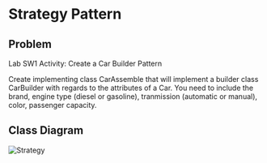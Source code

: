 # Strategy Pattern

## Problem

Lab SW1 Activity: Create a Car Builder Pattern

Create implementing class CarAssemble  that will implement a builder class CarBuilder with regards to the attributes of a Car.
You need to include the brand, engine type (diesel or gasoline), tranmission (automatic or manual),  color, passenger capacity.

## Class Diagram

![Strategy](https://github.com/JEAtole/Workspace/assets/126703958/53245514-0cbb-432a-bf3a-6a69b874976f)
